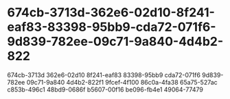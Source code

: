 # 674cb-3713d-362e6-02d10-8f241-eaf83-83398-95bb9-cda72-071f6-9d839-782ee-09c71-9a840-4d4b2-822
674cb-3713d  362e6-02d10  8f241-eaf83  83398-95bb9  cda72-071f6  9d839-782ee  09c71-9a840  4d4b2-822f1  9fcef-4f100  86c0a-4fa38  65a75-527ac  c853b-496c1  48bd9-0686f  b5607-00f16  be096-fb4e1  49064-77479
